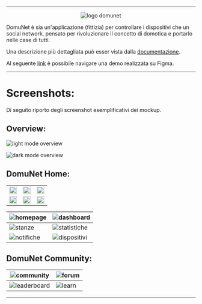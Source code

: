 
---


<p align="center">
    <picture>
        <source media="(prefers-color-scheme: dark)" srcset="https://github.com/JoJoJoJonny/figma-mockup-university-project/blob/main/img/logo%20DomuNet%20bianco%20senza%20sfondo.png" />
        <source media="(prefers-color-scheme: light)" srcset="https://github.com/JoJoJoJonny/figma-mockup-university-project/blob/main/img/logo%20DomuNet%20nero%20senza%20sfondo.png" />
        <img alt="logo domunet" src="img/solo logo senza sfondo.png">
    </picture>
</p>

DomuNet è sia un'applicazione (fittizia) per controllare i dispositivi che un social network, pensato per rivoluzionare il concetto di domotica e portarlo nelle case di tutti.

Una descrizione più dettagliata può esser vista dalla [documentazione](Documentazione%20DomuNet.pdf).

Al seguente [link](https://www.figma.com/proto/ldc2GuWpKz8XZmTlJyJN4l/Scrollable?node-id=0-1&t=I9wbSZtho2EysW42-1) è possibile navigare una demo realizzata su Figma.

---

# Screenshots:
Di seguito riporto degli screenshot esemplificativi dei mockup.

## Overview:

![light mode overview](screenshots/light-mode-overview.png)

![dark mode overview](screenshots/dark-mode-overview.png)


## DomuNet Home:

<table width="100%" align="center" border="0" style="border: none;">
    <tr>
        <td width="33%">
            <img src="screenshots/homepage.png" width="100%">
        </td>
        <td width="33%">
            <img src="screenshots/dashboard.png" width="100%">
        </td>
        <td width="33%">
            <img src="screenshots/stanze.png" width="100%">
        </td>
    </tr>
    <tr>
        <td width="33%">
            <img src="screenshots/statistiche.png" width="100%">
        </td>
        <td width="33%">
            <img src="screenshots/notifiche.png" width="100%">
        </td>
        <td width="33%">
            <img src="screenshots/dispositivi.png" width="100%">
        </td>
    </tr>
</table>


|![homepage](screenshots/homepage.png)|![dashboard](screenshots/dashboard.png)|
|-----|-----|
|![stanze](screenshots/stanze.png)|![statistiche](screenshots/statistiche.png)|
|![notifiche](screenshots/notifiche.png)|![dispositivi](screenshots/dispositivi.png)|

## DomuNet Community:
|![community](screenshots/community.png)|![forum](screenshots/forum.png)|
|-----|-----|
|![leaderboard](screenshots/leaderboard.png)|![learn](screenshots/learn.png)|

---